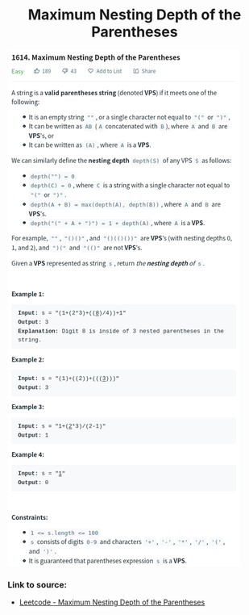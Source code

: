 <h1 align="center">Maximum Nesting Depth of the Parentheses</h1>

![alt text](https://github.com/matthew01lokiet/Algorithmic-exercises/blob/main/z_description_images/Strings/maximum_nesting_depth_of_the_parentheses.png?raw=true)


### Link to source: 
- <a href="https://leetcode.com/problems/maximum-nesting-depth-of-the-parentheses/">Leetcode - Maximum Nesting Depth of the Parentheses</a>

